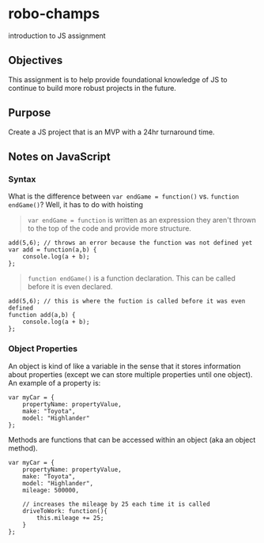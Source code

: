 # robo-champs
introduction to JS assignment

## Objectives
This assignment is to help provide foundational knowledge of JS to continue to build more robust projects in the future.

## Purpose
Create a JS project that is an MVP with a 24hr turnaround time.

## Notes on JavaScript

### Syntax
What is the difference between `var endGame = function()` vs. `function endGame()`? Well, it has to do with hoisting 
> `var endGame = function` is written as an expression they aren't thrown to the top of the code and provide more structure. 
```
add(5,6); // throws an error because the function was not defined yet
var add = function(a,b) {
    console.log(a + b);
};
```
> `function endGame()` is a function declaration. This can be called before it is even declared.
```
add(5,6); // this is where the fuction is called before it was even defined
function add(a,b) {
    console.log(a + b);
};
```

### Object Properties
An object is kind of like a variable in the sense that it stores information about properties (except we can store multiple properties until one object). An example of a property is: 
```
var myCar = {
    propertyName: propertyValue,
    make: "Toyota",
    model: "Highlander"
};
```
Methods are functions that can be accessed within an object (aka an object method). 
```
var myCar = {
    propertyName: propertyValue,
    make: "Toyota",
    model: "Highlander",
    mileage: 500000,

    // increases the mileage by 25 each time it is called
    driveToWork: function(){
        this.mileage += 25;
    }
};
```